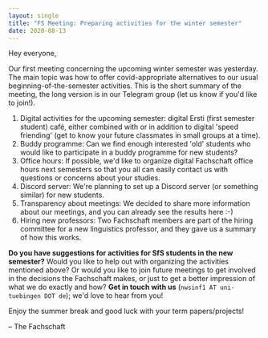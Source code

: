 ```yaml
---
layout: single
title: "FS Meeting: Preparing activities for the winter semester"
date: 2020-08-13
---
```


Hey everyone,

Our first meeting concerning the upcoming winter semester was yesterday. 
The main topic was how to offer covid-appropriate alternatives to our usual beginning-of-the-semester activities.
This is the short summary of the meeting, the long version is in our Telegram group (let us know if you'd like to join!).

1. Digital activities for the upcoming semester: digital Ersti (first semester student) café, either combined with or in addition to digital 'speed friending' (get to know your future classmates in small groups at a time).
2. Buddy programme: Can we find enough interested 'old' students who would like to participate in a buddy programme for new students?
3. Office hours: If possible, we'd like to organize digital Fachschaft office hours next semesters so that you all can easily contact us with questions or concerns about your studies.
4. Discord server: We're planning to set up a Discord server (or something similar) for new students.
5. Transparency about meetings: We decided to share more information about our meetings, and you can already see the results here :-)
6. Hiring new professors: Two Fachschaft members are part of the hiring committee for a new linguistics professor, and they gave us a summary of how this works.

**Do you have suggestions for activities for SfS students in the new semester?** 
Would you like to help out with organizing the activities mentioned above?
Or would you like to join future meetings to get involved in the decisions the Fachschaft makes, or just to get a better impression of what we do exactly and how?
**Get in touch with us** (`nwsinf1 AT uni-tuebingen DOT de`); we'd love to hear from you!

Enjoy the summer break and good luck with your term papers/projects!

– The Fachschaft